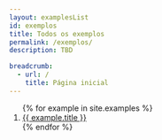 ```yaml
---
layout: examplesList
id: exemplos
title: Todos os exemplos
permalink: /exemplos/
description: TBD

breadcrumb:
  - url: /
    title: Página inicial
---
```


<ol>
  {% for example in site.examples %}
    <li>
      <a
        class="{% if example.title == page.title %}examples-isCurrentPage{% endif%}"
        href="{{ example.url | relative_url }}">
          {{ example.title }}
      </a>
    </li>
  {% endfor %}
</ol>
